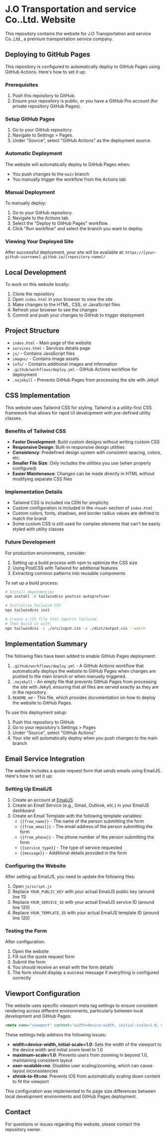 # J.O Transportation and service Co..Ltd. Website

This repository contains the website for J.O Transportation and service Co..Ltd., a premium transportation service company.

## Deploying to GitHub Pages

This repository is configured to automatically deploy to GitHub Pages using GitHub Actions. Here's how to set it up:

### Prerequisites

1. Push this repository to GitHub.
2. Ensure your repository is public, or you have a GitHub Pro account (for private repository GitHub Pages).

### Setup GitHub Pages

1. Go to your GitHub repository.
2. Navigate to Settings > Pages.
3. Under "Source", select "GitHub Actions" as the deployment source.

### Automatic Deployment

The website will automatically deploy to GitHub Pages when:
- You push changes to the `main` branch
- You manually trigger the workflow from the Actions tab

### Manual Deployment

To manually deploy:
1. Go to your GitHub repository.
2. Navigate to the Actions tab.
3. Select the "Deploy to GitHub Pages" workflow.
4. Click "Run workflow" and select the branch you want to deploy.

### Viewing Your Deployed Site

After successful deployment, your site will be available at:
`https://[your-github-username].github.io/[repository-name]/`

## Local Development

To work on this website locally:

1. Clone the repository
2. Open `index.html` in your browser to view the site
3. Make changes to the HTML, CSS, or JavaScript files
4. Refresh your browser to see the changes
5. Commit and push your changes to GitHub to trigger deployment

## Project Structure

- `index.html` - Main page of the website
- `services.html` - Services details page
- `js/` - Contains JavaScript files
- `images/` - Contains image assets
- `info/` - Contains additional images and information
- `.github/workflows/deploy.yml` - GitHub Actions workflow for deployment
- `.nojekyll` - Prevents GitHub Pages from processing the site with Jekyll

## CSS Implementation

This website uses Tailwind CSS for styling. Tailwind is a utility-first CSS framework that allows for rapid UI development with pre-defined utility classes.

### Benefits of Tailwind CSS

- **Faster Development**: Build custom designs without writing custom CSS
- **Responsive Design**: Built-in responsive design utilities
- **Consistency**: Predefined design system with consistent spacing, colors, etc.
- **Smaller File Size**: Only includes the utilities you use (when properly configured)
- **Easier Maintenance**: Changes can be made directly in HTML without modifying separate CSS files

### Implementation Details

- Tailwind CSS is included via CDN for simplicity
- Custom configuration is included in the `<head>` section of `index.html`
- Custom colors, fonts, shadows, and border radius values are defined to match the brand
- Some custom CSS is still used for complex elements that can't be easily styled with utility classes

### Future Development

For production environments, consider:

1. Setting up a build process with npm to optimize the CSS size
2. Using PostCSS with Tailwind for additional features
3. Extracting common patterns into reusable components

To set up a build process:

```bash
# Install dependencies
npm install -D tailwindcss postcss autoprefixer

# Initialize Tailwind CSS
npx tailwindcss init

# Create a CSS file that imports Tailwind
# Then build it with:
npx tailwindcss -i ./src/input.css -o ./dist/output.css --watch
```

## Implementation Summary

The following files have been added to enable GitHub Pages deployment:

1. `.github/workflows/deploy.yml` - A GitHub Actions workflow that automatically deploys the website to GitHub Pages when changes are pushed to the main branch or when manually triggered.
2. `.nojekyll` - An empty file that prevents GitHub Pages from processing the site with Jekyll, ensuring that all files are served exactly as they are in the repository.
3. `README.md` - This file, which provides documentation on how to deploy the website to GitHub Pages.

To use this deployment setup:

1. Push this repository to GitHub
2. Go to your repository's Settings > Pages
3. Under "Source", select "GitHub Actions"
4. Your site will automatically deploy when you push changes to the main branch

## Email Service Integration

The website includes a quote request form that sends emails using EmailJS. Here's how to set it up:

### Setting Up EmailJS

1. Create an account at [EmailJS](https://www.emailjs.com/)
2. Create an Email Service (e.g., Gmail, Outlook, etc.) in your EmailJS dashboard
3. Create an Email Template with the following template variables:
   - `{{from_name}}` - The name of the person submitting the form
   - `{{from_email}}` - The email address of the person submitting the form
   - `{{from_phone}}` - The phone number of the person submitting the form
   - `{{service_type}}` - The type of service requested
   - `{{message}}` - Additional details provided in the form

### Configuring the Website

After setting up EmailJS, you need to update the following files:

1. Open `js/script.js`
2. Replace `YOUR_PUBLIC_KEY` with your actual EmailJS public key (around line 11)
3. Replace `YOUR_SERVICE_ID` with your actual EmailJS service ID (around line 120)
4. Replace `YOUR_TEMPLATE_ID` with your actual EmailJS template ID (around line 120)

### Testing the Form

After configuration:
1. Open the website
2. Fill out the quote request form
3. Submit the form
4. You should receive an email with the form details
5. The form should display a success message if everything is configured correctly

## Viewport Configuration

The website uses specific viewport meta tag settings to ensure consistent rendering across different environments, particularly between local development and GitHub Pages:

```html
<meta name="viewport" content="width=device-width, initial-scale=1.0, maximum-scale=1.0, user-scalable=no, shrink-to-fit=no">
```

These settings help address the following issues:

- **width=device-width, initial-scale=1.0**: Sets the width of the viewport to the device width and initial zoom level to 1.0
- **maximum-scale=1.0**: Prevents users from zooming in beyond 1.0, maintaining consistent layout
- **user-scalable=no**: Disables user scaling/zooming, which can cause layout inconsistencies
- **shrink-to-fit=no**: Prevents iOS from automatically scaling down content to fit the viewport

This configuration was implemented to fix page size differences between local development environments and GitHub Pages deployment.

## Contact

For questions or issues regarding this website, please contact the repository owner.
